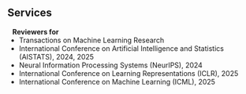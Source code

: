 ## Services
<!-- 
<h4 style="margin:0 10px 0;">Conference Reviewers</h4>

<ul style="margin:0 0 5px;">
  <li><a href="http://cvpr2023.thecvf.com/"><autocolor>IEEE/CVF Conference on Computer Vision and Pattern Recognition (CVPR) 2021-2023</autocolor></a></li>
  <li><a href="http://iccv2021.thecvf.com/"><autocolor>IEEE/CVF International Conference on Computer Vision (ICCV) 2021</autocolor></a></li>
  <li><a href="https://eccv2022.ecva.net/"><autocolor>European Conference on Computer Vision (ECCV) 2022</autocolor></a></li>
</ul> -->

<h4 style="margin:0 10px 0;">Reviewers for </h4>

<ul style="margin:0 0 20px;">
  <li> Transactions on Machine Learning Research </li>
  <li> International Conference on Artificial Intelligence and Statistics (AISTATS), 2024, 2025 </li>
  <li> Neural Information Processing Systems (NeurIPS), 2024 </li>
  <li> International Conference on Learning Representations (ICLR), 2025 </li>
  <li> International Conference on Machine Learning (ICML), 2025 </li>
</ul>

<!--  <h4 style="margin:0 10px 0;">Membership & Activities</h4>

<ul style="margin:0 0 20px;">
  <li><strong>[2019-present]</strong> Member of the <a href="https://www.amstat.org/" target="_blank"> American Statistical Association </a></li>
  <li><strong>[2019-present]</strong> Member of the <a href="https://www.biometricsociety.org/home" target="_blank"> International Biometric Society </a></li>
  <li><strong>[2021-2022]</strong> Chair of the <a href="https://nyu-medicine-cssa.github.io" target="_blank"> Chinese Student and Scholar Association (CSSA)</a> at Grossman School of Medicine, New York University</li>
</ul>
-->

